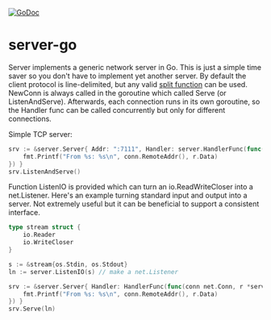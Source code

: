 [![GoDoc](https://godoc.org/github.com/millerlogic/server-go?status.svg)](https://godoc.org/github.com/millerlogic/server-go)


# server-go
Server implements a generic network server in Go. This is just a simple time saver so you don't have to implement yet another server.
By default the client protocol is line-delimited, but any valid [split function](https://godoc.org/bufio#SplitFunc) can be used.
NewConn is always called in the goroutine which called Serve (or ListenAndServe). Afterwards, each connection runs in its own goroutine, so the Handler func can be called concurrently but only for different connections. 

Simple TCP server:

```go
srv := &server.Server{ Addr: ":7111", Handler: server.HandlerFunc(func(conn net.Conn, r *server.Request) {
	fmt.Printf("From %s: %s\n", conn.RemoteAddr(), r.Data)
}) }
srv.ListenAndServe()
```

Function ListenIO is provided which can turn an io.ReadWriteCloser into a net.Listener.
Here's an example turning standard input and output into a server. Not extremely useful but it can be beneficial to support a consistent interface.

```go
type stream struct {
	io.Reader
	io.WriteCloser
}

s := &stream{os.Stdin, os.Stdout}
ln := server.ListenIO(s) // make a net.Listener

srv := &server.Server{ Handler: HandlerFunc(func(conn net.Conn, r *server.Request) {
	fmt.Printf("From %s: %s\n", conn.RemoteAddr(), r.Data)
}) }
srv.Serve(ln)
```
